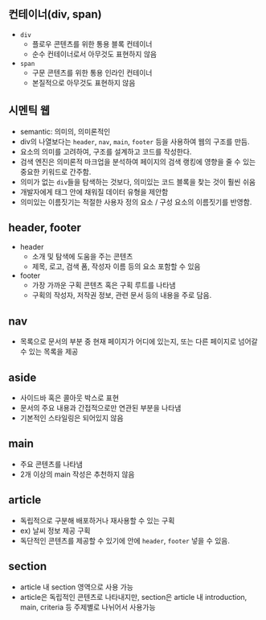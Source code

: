 ## 컨테이너(div, span)

- `div`
  - 플로우 콘텐츠를 위한 통용 블록 컨테이너
  - 순수 컨테이너로서 아무것도 표현하지 않음
- `span`
  - 구문 콘텐츠를 위한 통용 인라인 컨테이너
  - 본질적으로 아무것도 표현하지 않음

## 시멘틱 웹

- semantic: 의미의, 의미론적인
- div의 나열보다는 `header`, `nav`, `main`, `footer` 등을 사용하여 웹의 구조를 만듬.
- 요소의 의미를 고려하여, 구조를 설계하고 코드를 작성한다.
- 검색 엔진은 의미론적 마크업을 분석하여 페이지의 검색 랭킹에 영향을 줄 수 있는 중요한 키워드로 간주함.
- 의미가 없는 `div`들을 탐색하는 것보다, 의미있는 코드 블록을 찾는 것이 훨씬 쉬움
- 개발자에게 태그 안에 채워질 데이터 유형을 제안함
- 의미있는 이름짓기는 적절한 사용자 정의 요소 / 구성 요소의 이름짓기를 반영함.

## header, footer

- header
  - 소개 및 탐색에 도움을 주는 콘텐츠
  - 제목, 로고, 검색 폼, 작성자 이름 등의 요소 포함할 수 있음
- footer
  - 가장 가까운 구획 콘텐츠 혹은 구획 루트를 나타냄
  - 구획의 작성자, 저작권 정보, 관련 문서 등의 내용을 주로 담음.

## nav

- 목록으로 문서의 부분 중 현재 페이지가 어디에 있는지, 또는 다른 페이지로 넘어갈 수 있는 목록을 제공

## aside

- 사이드바 혹은 콜아웃 박스로 표현
- 문서의 주요 내용과 간접적으로만 연관된 부분을 나타냄
- 기본적인 스타일링은 되어있지 않음

## main

- 주요 콘텐츠를 나타냄
- 2개 이상의 main 작성은 추천하지 않음

## article

- 독립적으로 구분해 배포하거나 재사용할 수 있는 구획
- ex) 날씨 정보 제공 구획
- 독단적인 콘텐츠를 제공할 수 있기에 안에 `header`, `footer` 넣을 수 있음.

## section

- article 내 section 영역으로 사용 가능
- article은 독립적인 콘텐츠로 나타내지만, section은 article 내 introduction, main, criteria 등 주제별로 나뉘어서 사용가능
